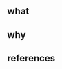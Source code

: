 <!-- Please sign your commits: https://docs.github.com/en/authentication/managing-commit-signature-verification/signing-commits -->
<!-- You don't need to remove these comments, they won't be added to the PR -->
## what

<!--
- Describe high-level what changed as a result of these commits (i.e. in plain english, what do these changes mean?)
- Use bullet points to be concise and to the point.
-->


## why

<!--
- Provide the justifications for the changes (e.g. business case).
- Describe why these changes were made (e.g. why do these commits fix the problem?)
- Use bullet points to be concise and to the point.
-->


## references

<!--
- Link to any supporting GitHub issues or helpful documentation to add some context (e.g. StackOverflow).
- Use `closes #123`, if this PR closes a GitHub issue `#123`
-->
